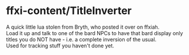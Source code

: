 # ffxi-content/TitleInverter
A quick little lua stolen from Bryth, who posted it over on ffxiah.<br/>
Load it up and talk to one of the bard NPCs to have that bard display only titles you do NOT have - i.e. a complete inversion of the usual. <br/>
Used for tracking stuff you haven't done yet.